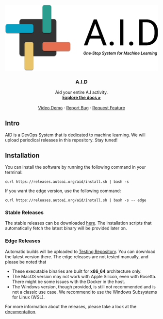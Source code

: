 <!-- PROJECT LOGO -->
<br />
<p align="center">
  <a href="https://github.com/autoai-org/aid">
    <img src="assets/logo_transparent.png" alt="Logo" width="540">
  </a>

  <h3 align="center">A.I.D</h3>

  <p align="center">
    Aid your entire A.I activity.
    <br />
    <a href="https://aid.autoai.org"><strong>Explore the docs »</strong></a>
    <br />
    <br />
    <a href="https://www.youtube.com/watch?v=0TU28hkx7KE">Video Demo</a>
    ·
    <a href="https://github.com/autoai-org/aid/issues">Report Bug</a>
    ·
    <a href="https://github.com/autoai-org/aid/issues">Request Feature</a>
  </p>
</p>

## Intro

AID is a DevOps System that is dedicated to machine learning. We will upload periodical releases in this repository. Stay tuned!

## Installation

You can install the software by running the following command in your terminal:

```
curl https://releases.autoai.org/aid/install.sh | bash -s
```

If you want the edge version, use the following command:

```
curl https://releases.autoai.org/aid/install.sh | bash -s -- edge
```

### Stable Releases

The stable releases can be downloaded [here](https://github.com/eth-library-lab). The installation scripts that automatically fetch the latest binary will be provided later on.

### Edge Releases

Automatic builds will be uploaded to [Testing Repository](https://releases.autoai.org/aid/components/cmd/tui/). You can download the latest version there. The edge releases are not tested manually, and please be noted that

* These executable binaries are built for **x86_64** architecture only.
* The MacOS version may not work with Apple Silicon, even with Rosetta. There might be some issues with the Docker in the host.
* The Windows version, though provided, is still not recommended and is not a classic use case. We recommend to use the Windows Subsystems for Linux (WSL).

For more information about the releases, please take a look at the [documentation](https://aid.autoai.org/docs/pages/releases).
